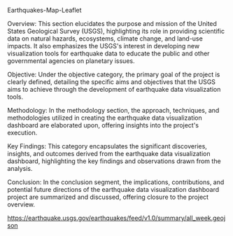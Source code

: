 Earthquakes-Map-Leaflet

Overview:
This section elucidates the purpose and mission of the United States Geological Survey (USGS), highlighting its role in providing scientific data on natural hazards, ecosystems, climate change, and land-use impacts. It also emphasizes the USGS's interest in developing new visualization tools for earthquake data to educate the public and other governmental agencies on planetary issues.


Objective:
Under the objective category, the primary goal of the project is clearly defined, detailing the specific aims and objectives that the USGS aims to achieve through the development of earthquake data visualization tools.

Methodology:
In the methodology section, the approach, techniques, and methodologies utilized in creating the earthquake data visualization dashboard are elaborated upon, offering insights into the project's execution.

Key Findings:
This category encapsulates the significant discoveries, insights, and outcomes derived from the earthquake data visualization dashboard, highlighting the key findings and observations drawn from the analysis.

Conclusion:
In the conclusion segment, the implications, contributions, and potential future directions of the earthquake data visualization dashboard project are summarized and discussed, offering closure to the project overview.



https://earthquake.usgs.gov/earthquakes/feed/v1.0/summary/all_week.geojson

